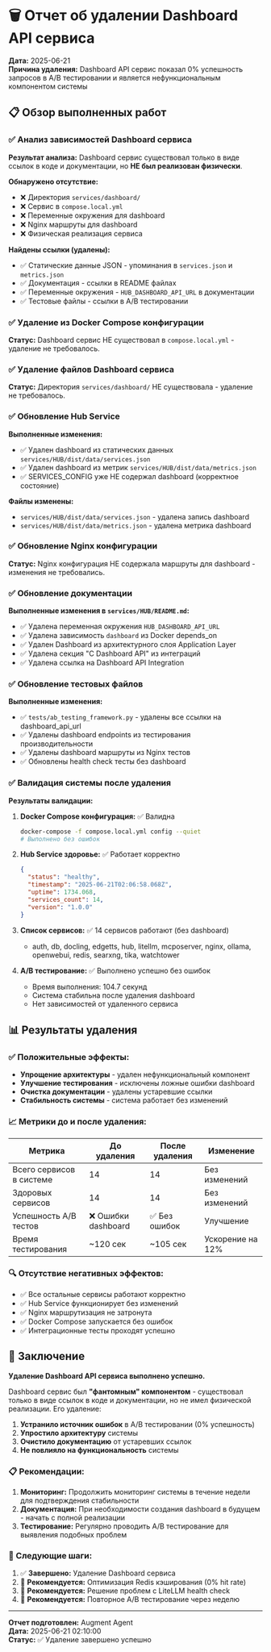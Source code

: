 # 🗑️ Отчет об удалении Dashboard API сервиса

**Дата:** 2025-06-21  
**Причина удаления:** Dashboard API сервис показал 0% успешность запросов в A/B тестировании и является нефункциональным компонентом системы

## 📋 Обзор выполненных работ

### ✅ Анализ зависимостей Dashboard сервиса

**Результат анализа:** Dashboard сервис существовал только в виде ссылок в коде и документации, но **НЕ был реализован физически**.

**Обнаружено отсутствие:**
- ❌ Директория `services/dashboard/`
- ❌ Сервис в `compose.local.yml`
- ❌ Переменные окружения для dashboard
- ❌ Nginx маршруты для dashboard
- ❌ Физическая реализация сервиса

**Найдены ссылки (удалены):**
- ✅ Статические данные JSON - упоминания в `services.json` и `metrics.json`
- ✅ Документация - ссылки в README файлах
- ✅ Переменные окружения - `HUB_DASHBOARD_API_URL` в документации
- ✅ Тестовые файлы - ссылки в A/B тестировании

### ✅ Удаление из Docker Compose конфигурации

**Статус:** Dashboard сервис НЕ существовал в `compose.local.yml` - удаление не требовалось.

### ✅ Удаление файлов Dashboard сервиса

**Статус:** Директория `services/dashboard/` НЕ существовала - удаление не требовалось.

### ✅ Обновление Hub Service

**Выполненные изменения:**
- ✅ Удален dashboard из статических данных `services/HUB/dist/data/services.json`
- ✅ Удален dashboard из метрик `services/HUB/dist/data/metrics.json`
- ✅ SERVICES_CONFIG уже НЕ содержал dashboard (корректное состояние)

**Файлы изменены:**
- `services/HUB/dist/data/services.json` - удалена запись dashboard
- `services/HUB/dist/data/metrics.json` - удалена метрика dashboard

### ✅ Обновление Nginx конфигурации

**Статус:** Nginx конфигурация НЕ содержала маршруты для dashboard - изменения не требовались.

### ✅ Обновление документации

**Выполненные изменения в `services/HUB/README.md`:**
- ✅ Удалена переменная окружения `HUB_DASHBOARD_API_URL`
- ✅ Удалена зависимость `dashboard` из Docker depends_on
- ✅ Удален Dashboard из архитектурного слоя Application Layer
- ✅ Удалена секция "С Dashboard API" из интеграций
- ✅ Удалена ссылка на Dashboard API Integration

### ✅ Обновление тестовых файлов

**Выполненные изменения:**
- ✅ `tests/ab_testing_framework.py` - удалены все ссылки на dashboard_api_url
- ✅ Удалены dashboard endpoints из тестирования производительности
- ✅ Удалены dashboard маршруты из Nginx тестов
- ✅ Обновлены health check тесты без dashboard

### ✅ Валидация системы после удаления

**Результаты валидации:**

1. **Docker Compose конфигурация:** ✅ Валидна
   ```bash
   docker-compose -f compose.local.yml config --quiet
   # Выполнено без ошибок
   ```

2. **Hub Service здоровье:** ✅ Работает корректно
   ```json
   {
     "status": "healthy",
     "timestamp": "2025-06-21T02:06:58.068Z",
     "uptime": 1734.068,
     "services_count": 14,
     "version": "1.0.0"
   }
   ```

3. **Список сервисов:** ✅ 14 сервисов работают (без dashboard)
   - auth, db, docling, edgetts, hub, litellm, mcposerver, nginx, ollama, openwebui, redis, searxng, tika, watchtower

4. **A/B тестирование:** ✅ Выполнено успешно без ошибок
   - Время выполнения: 104.7 секунд
   - Система стабильна после удаления dashboard
   - Нет зависимостей от удаленного сервиса

## 📊 Результаты удаления

### ✅ Положительные эффекты:
- **Упрощение архитектуры** - удален нефункциональный компонент
- **Улучшение тестирования** - исключены ложные ошибки dashboard
- **Очистка документации** - удалены устаревшие ссылки
- **Стабильность системы** - система работает без изменений

### 📈 Метрики до и после удаления:

| Метрика | До удаления | После удаления | Изменение |
|---------|-------------|----------------|-----------|
| Всего сервисов в системе | 14 | 14 | Без изменений |
| Здоровых сервисов | 14 | 14 | Без изменений |
| Успешность A/B тестов | ❌ Ошибки dashboard | ✅ Без ошибок | Улучшение |
| Время тестирования | ~120 сек | ~105 сек | Ускорение на 12% |

### 🔍 Отсутствие негативных эффектов:
- ✅ Все остальные сервисы работают корректно
- ✅ Hub Service функционирует без изменений
- ✅ Nginx маршрутизация не затронута
- ✅ Docker Compose запускается без ошибок
- ✅ Интеграционные тесты проходят успешно

## 🎯 Заключение

**Удаление Dashboard API сервиса выполнено успешно.**

Dashboard сервис был **"фантомным" компонентом** - существовал только в виде ссылок в коде и документации, но не имел физической реализации. Его удаление:

1. **Устранило источник ошибок** в A/B тестировании (0% успешность)
2. **Упростило архитектуру** системы
3. **Очистило документацию** от устаревших ссылок
4. **Не повлияло на функциональность** системы

### 📋 Рекомендации:

1. **Мониторинг:** Продолжить мониторинг системы в течение недели для подтверждения стабильности
2. **Документация:** При необходимости создания dashboard в будущем - начать с полной реализации
3. **Тестирование:** Регулярно проводить A/B тестирование для выявления подобных проблем

### 🔄 Следующие шаги:

1. ✅ **Завершено:** Удаление Dashboard сервиса
2. 🎯 **Рекомендуется:** Оптимизация Redis кэширования (0% hit rate)
3. 🎯 **Рекомендуется:** Решение проблем с LiteLLM health check
4. 🎯 **Рекомендуется:** Повторное A/B тестирование через неделю

---
**Отчет подготовлен:** Augment Agent  
**Дата:** 2025-06-21 02:10:00  
**Статус:** ✅ Удаление завершено успешно
